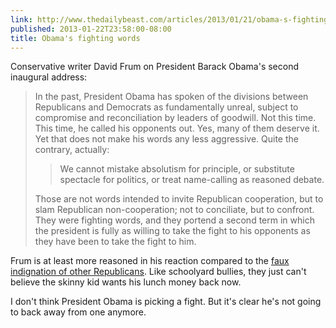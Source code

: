 ```yaml
---
link: http://www.thedailybeast.com/articles/2013/01/21/obama-s-fighting-speech-part-2.html
published: 2013-01-22T23:58:00-08:00
title: Obama's fighting words
---
```

Conservative writer David Frum on President Barack Obama's second inaugural address:

> In the past, President Obama has spoken of the divisions between Republicans and Democrats as fundamentally unreal, subject to compromise and reconciliation by leaders of goodwill. Not this time. This time, he called his opponents out. Yes, many of them deserve it. Yet that does not make his words any less aggressive. Quite the contrary, actually:
> 
> > We cannot mistake absolutism for principle, or substitute spectacle for politics, or treat name-calling as reasoned debate.
> 
> Those are not words intended to invite Republican cooperation, but to slam Republican non-cooperation; not to conciliate, but to confront. They were fighting words, and they portend a second term in which the president is fully as willing to take the fight to his opponents as they have been to take the fight to him.

Frum is at least more reasoned in his reaction compared to the [faux indignation of other Republicans](http://www.politico.com/story/2013/01/republicans-fighting-words-from-obama-in-inaugural-speech-86514.html). Like schoolyard bullies, they just can't believe the skinny kid wants his lunch money back now.

I don't think President Obama is picking a fight. But it's clear he's not going to back away from one anymore.
